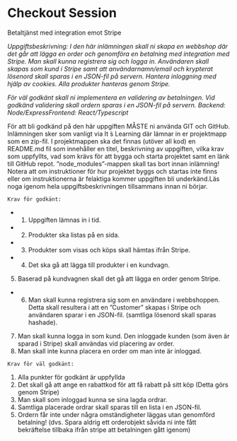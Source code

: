 # Checkout Session

Betaltjänst med integration emot Stripe

*Uppgiftsbeskrivning: I den här inlämningen skall ni skapa en webbshop där det går att lägga en order och genomföra en betalning med integration med Stripe. Man skall kunna registrera sig och logga in. Användaren skall skapas som kund i Stripe samt att användarnamn/email och krypterat lösenord skall sparas i en JSON-fil på servern. Hantera inloggning med hjälp av cookies. Alla produkter hanteras genom Stripe.*

*För väl godkänt skall ni implementera en validering av betalningen. Vid godkänd validering skall ordern sparas i en JSON-fil på servern. Backend: Node/ExpressFrontend: React/Typescript*

För att bli godkänd på den här uppgiften MÅSTE ni använda GIT och GitHub. Inlämningen sker som vanligt via It ́s Learning där lämnar in er projektmapp som en zip-fil. I projektmappen ska det finnas (utöver all kod) en README.md fil som innehåller en titel, beskrivning av uppgiften, vilka krav som uppfyllts, vad som krävs för att bygga och starta projektet samt en länk till GitHub repot. ”node_modules”-mappen skall tas bort innan inlämning! Notera att om instruktioner för hur projektet byggs och startas inte finns eller om instruktionerna är felaktiga kommer uppgiften bli underkänd.Läs noga igenom hela uppgiftsbeskrivningen tillsammans innan ni börjar.

`Krav för godkänt:`
- 1. Uppgiften lämnas in i tid.
- 2. Produkter ska listas på en sida.
- 3. Produkter som visas och köps skall hämtas ifrån Stripe.
- 4. Det ska gå att lägga till produkter i en kundvagn.
5. Baserad på kundvagnen skall det gå att lägga en order genom Stripe.
- 6. Man skall kunna registrera sig som en användare i webbshoppen. Detta skall 
    resultera i att en ”Customer” skapas i Stripe och användaren sparar i en
    JSON-fil. (samtliga lösenord skall sparas hashade).
7. Man skall kunna logga in som kund. Den inloggade kunden (som även är sparad i
    Stripe) skall användas vid placering av order.
8. Man skall inte kunna placera en order om man inte är inloggad.

`Krav för väl godkänt:`
1. Alla punkter för godkänt är uppfyllda
2. Det skall gå att ange en rabattkod för att få rabatt på sitt köp (Detta görs genom Stripe)
3. Man skall som inloggad kunna se sina lagda ordrar.
4. Samtliga placerade ordrar skall sparas till en lista i en JSON-fil.
5. Ordern får inte under några omständigheter läggas utan genomförd betalning! (dvs. Spara aldrig ett orderobjekt såvida ni inte fått bekräftelse tillbaka ifrån stripe att betalningen gått igenom)